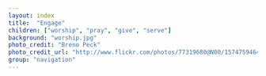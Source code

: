 ```yaml
---
layout: index
title:  "Engage"
children: ["worship", "pray", "give", "serve"]
background: "worship.jpg"
photo_credit: "Breno Peck"
photo_credit_url: "http://www.flickr.com/photos/77319680@N00/1574759464/"
group: "navigation"
---
```

